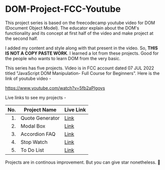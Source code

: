 # DOM-Project-FCC-Youtube

This project series is based on the freecodecamp youtube video for DOM (Document Object Model). The educator explain about the DOM's functionality and its concept at first half of the video and make project at the second half.

I added my content and style along with that present in the video. So, **THIS IS NOT A COPY PASTE WORK**. I learned a lot from these projects. Good for the people who wants to learn DOM from the very basic.

This series has five projects. Video is in FCC account dated 07 JUL 2022 titled "JavaScript DOM Manipulation- Full Course for Beginners". Here is the link of youtube video -

https://www.youtube.com/watch?v=5fb2aPlgoys

Live links to see my projects -

| No. | Project Name | Live Link |
|-----:|---------------|-------|
| 1. | Quote Generator | [Link](https://sonibasant.github.io/DOM-Project-FCC-Youtube/1.%20Quote%20Generator/Project1.html) |
| 2. | Modal Box | [Link](https://sonibasant.github.io/DOM-Project-FCC-Youtube/2.%20Modal%20Box/Project%202.html) |
| 3. | Accordion FAQ | [Link](https://sonibasant.github.io/DOM-Project-FCC-Youtube/3.%20Accordion%20FAQ/Project%203.html) |
| 4. | Stop Watch | [Link](https://sonibasant.github.io/DOM-Project-FCC-Youtube/4.%20Stop%20Watch/Project%204.html) |
| 5. | To Do List | [Link](https://sonibasant.github.io/DOM-Project-FCC-Youtube/5.%20To%20do%20list/Project%205.html) |

Projects are in continous improvement. But you can give star nonetheless. :slightly_smiling_face:
